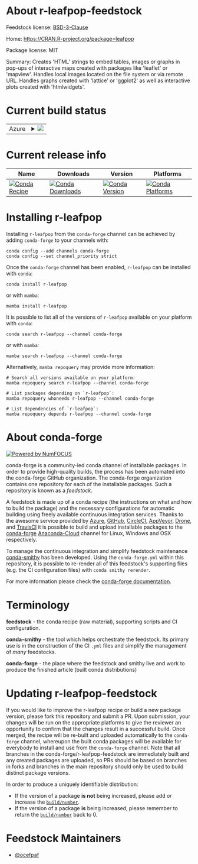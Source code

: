 About r-leafpop-feedstock
=========================

Feedstock license: [BSD-3-Clause](https://github.com/conda-forge/r-leafpop-feedstock/blob/main/LICENSE.txt)

Home: https://CRAN.R-project.org/package=leafpop

Package license: MIT

Summary: Creates 'HTML' strings to embed tables, images or graphs in pop-ups of interactive maps created with packages like 'leaflet' or 'mapview'. Handles local images located on the file system or via remote URL. Handles graphs created  with 'lattice' or 'ggplot2' as well as interactive plots created with 'htmlwidgets'.

Current build status
====================


<table>
    
  <tr>
    <td>Azure</td>
    <td>
      <details>
        <summary>
          <a href="https://dev.azure.com/conda-forge/feedstock-builds/_build/latest?definitionId=6754&branchName=main">
            <img src="https://dev.azure.com/conda-forge/feedstock-builds/_apis/build/status/r-leafpop-feedstock?branchName=main">
          </a>
        </summary>
        <table>
          <thead><tr><th>Variant</th><th>Status</th></tr></thead>
          <tbody><tr>
              <td>linux_64_r_base4.2</td>
              <td>
                <a href="https://dev.azure.com/conda-forge/feedstock-builds/_build/latest?definitionId=6754&branchName=main">
                  <img src="https://dev.azure.com/conda-forge/feedstock-builds/_apis/build/status/r-leafpop-feedstock?branchName=main&jobName=linux&configuration=linux%20linux_64_r_base4.2" alt="variant">
                </a>
              </td>
            </tr><tr>
              <td>linux_64_r_base4.3</td>
              <td>
                <a href="https://dev.azure.com/conda-forge/feedstock-builds/_build/latest?definitionId=6754&branchName=main">
                  <img src="https://dev.azure.com/conda-forge/feedstock-builds/_apis/build/status/r-leafpop-feedstock?branchName=main&jobName=linux&configuration=linux%20linux_64_r_base4.3" alt="variant">
                </a>
              </td>
            </tr><tr>
              <td>osx_64_r_base4.2</td>
              <td>
                <a href="https://dev.azure.com/conda-forge/feedstock-builds/_build/latest?definitionId=6754&branchName=main">
                  <img src="https://dev.azure.com/conda-forge/feedstock-builds/_apis/build/status/r-leafpop-feedstock?branchName=main&jobName=osx&configuration=osx%20osx_64_r_base4.2" alt="variant">
                </a>
              </td>
            </tr><tr>
              <td>osx_64_r_base4.3</td>
              <td>
                <a href="https://dev.azure.com/conda-forge/feedstock-builds/_build/latest?definitionId=6754&branchName=main">
                  <img src="https://dev.azure.com/conda-forge/feedstock-builds/_apis/build/status/r-leafpop-feedstock?branchName=main&jobName=osx&configuration=osx%20osx_64_r_base4.3" alt="variant">
                </a>
              </td>
            </tr><tr>
              <td>win_64</td>
              <td>
                <a href="https://dev.azure.com/conda-forge/feedstock-builds/_build/latest?definitionId=6754&branchName=main">
                  <img src="https://dev.azure.com/conda-forge/feedstock-builds/_apis/build/status/r-leafpop-feedstock?branchName=main&jobName=win&configuration=win%20win_64_" alt="variant">
                </a>
              </td>
            </tr>
          </tbody>
        </table>
      </details>
    </td>
  </tr>
</table>

Current release info
====================

| Name | Downloads | Version | Platforms |
| --- | --- | --- | --- |
| [![Conda Recipe](https://img.shields.io/badge/recipe-r--leafpop-green.svg)](https://anaconda.org/conda-forge/r-leafpop) | [![Conda Downloads](https://img.shields.io/conda/dn/conda-forge/r-leafpop.svg)](https://anaconda.org/conda-forge/r-leafpop) | [![Conda Version](https://img.shields.io/conda/vn/conda-forge/r-leafpop.svg)](https://anaconda.org/conda-forge/r-leafpop) | [![Conda Platforms](https://img.shields.io/conda/pn/conda-forge/r-leafpop.svg)](https://anaconda.org/conda-forge/r-leafpop) |

Installing r-leafpop
====================

Installing `r-leafpop` from the `conda-forge` channel can be achieved by adding `conda-forge` to your channels with:

```
conda config --add channels conda-forge
conda config --set channel_priority strict
```

Once the `conda-forge` channel has been enabled, `r-leafpop` can be installed with `conda`:

```
conda install r-leafpop
```

or with `mamba`:

```
mamba install r-leafpop
```

It is possible to list all of the versions of `r-leafpop` available on your platform with `conda`:

```
conda search r-leafpop --channel conda-forge
```

or with `mamba`:

```
mamba search r-leafpop --channel conda-forge
```

Alternatively, `mamba repoquery` may provide more information:

```
# Search all versions available on your platform:
mamba repoquery search r-leafpop --channel conda-forge

# List packages depending on `r-leafpop`:
mamba repoquery whoneeds r-leafpop --channel conda-forge

# List dependencies of `r-leafpop`:
mamba repoquery depends r-leafpop --channel conda-forge
```


About conda-forge
=================

[![Powered by
NumFOCUS](https://img.shields.io/badge/powered%20by-NumFOCUS-orange.svg?style=flat&colorA=E1523D&colorB=007D8A)](https://numfocus.org)

conda-forge is a community-led conda channel of installable packages.
In order to provide high-quality builds, the process has been automated into the
conda-forge GitHub organization. The conda-forge organization contains one repository
for each of the installable packages. Such a repository is known as a *feedstock*.

A feedstock is made up of a conda recipe (the instructions on what and how to build
the package) and the necessary configurations for automatic building using freely
available continuous integration services. Thanks to the awesome service provided by
[Azure](https://azure.microsoft.com/en-us/services/devops/), [GitHub](https://github.com/),
[CircleCI](https://circleci.com/), [AppVeyor](https://www.appveyor.com/),
[Drone](https://cloud.drone.io/welcome), and [TravisCI](https://travis-ci.com/)
it is possible to build and upload installable packages to the
[conda-forge](https://anaconda.org/conda-forge) [Anaconda-Cloud](https://anaconda.org/)
channel for Linux, Windows and OSX respectively.

To manage the continuous integration and simplify feedstock maintenance
[conda-smithy](https://github.com/conda-forge/conda-smithy) has been developed.
Using the ``conda-forge.yml`` within this repository, it is possible to re-render all of
this feedstock's supporting files (e.g. the CI configuration files) with ``conda smithy rerender``.

For more information please check the [conda-forge documentation](https://conda-forge.org/docs/).

Terminology
===========

**feedstock** - the conda recipe (raw material), supporting scripts and CI configuration.

**conda-smithy** - the tool which helps orchestrate the feedstock.
                   Its primary use is in the construction of the CI ``.yml`` files
                   and simplify the management of *many* feedstocks.

**conda-forge** - the place where the feedstock and smithy live and work to
                  produce the finished article (built conda distributions)


Updating r-leafpop-feedstock
============================

If you would like to improve the r-leafpop recipe or build a new
package version, please fork this repository and submit a PR. Upon submission,
your changes will be run on the appropriate platforms to give the reviewer an
opportunity to confirm that the changes result in a successful build. Once
merged, the recipe will be re-built and uploaded automatically to the
`conda-forge` channel, whereupon the built conda packages will be available for
everybody to install and use from the `conda-forge` channel.
Note that all branches in the conda-forge/r-leafpop-feedstock are
immediately built and any created packages are uploaded, so PRs should be based
on branches in forks and branches in the main repository should only be used to
build distinct package versions.

In order to produce a uniquely identifiable distribution:
 * If the version of a package **is not** being increased, please add or increase
   the [``build/number``](https://docs.conda.io/projects/conda-build/en/latest/resources/define-metadata.html#build-number-and-string).
 * If the version of a package **is** being increased, please remember to return
   the [``build/number``](https://docs.conda.io/projects/conda-build/en/latest/resources/define-metadata.html#build-number-and-string)
   back to 0.

Feedstock Maintainers
=====================

* [@ocefpaf](https://github.com/ocefpaf/)

